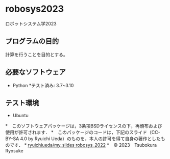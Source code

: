 # robosys2023
ロボットシステム学2023

## プログラムの目的
計算を行うことを目的とする。

## 必要なソフトウェア
* Python
	*テスト済み: 3.7~3.10
## テスト環境
* Ubuntu

*　このソフトウェアパッケージは，3条項BSDライセンスの下，再頒布および使用が許可されます．
*　このパッケージのコードは，下記のスライド（CC-BY-SA 4.0 by Ryuichi Ueda）のものを，本人の許可を得て自身の著作としたものです．
      * [ryuichiueda/my_slides robosys_2022](https://github.com/ryuichiueda/my_slides/tree/master/robosys_2022)
*　© 2023　Tsubokura Ryosuke
